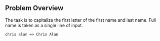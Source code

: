 ## Problem Overview
The task is to capitalize the first letter of the first name and last name. Full name is taken as a single line of input.
```
chris alan => Chris Alan
```
